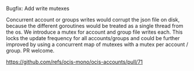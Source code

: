 Bugfix: Add write mutexes

Concurrent account or groups writes would corrupt the json file on disk, because the different goroutines would be treated as a single thread from the os. We introduce a mutex for account and group file writes each. This locks the update frequency for all accounts/groups and could be further improved by using a concurrent map of mutexes with a mutex per account / group. PR welcome.

https://github.com/refs/ocis-mono/ocis-accounts/pull/71
